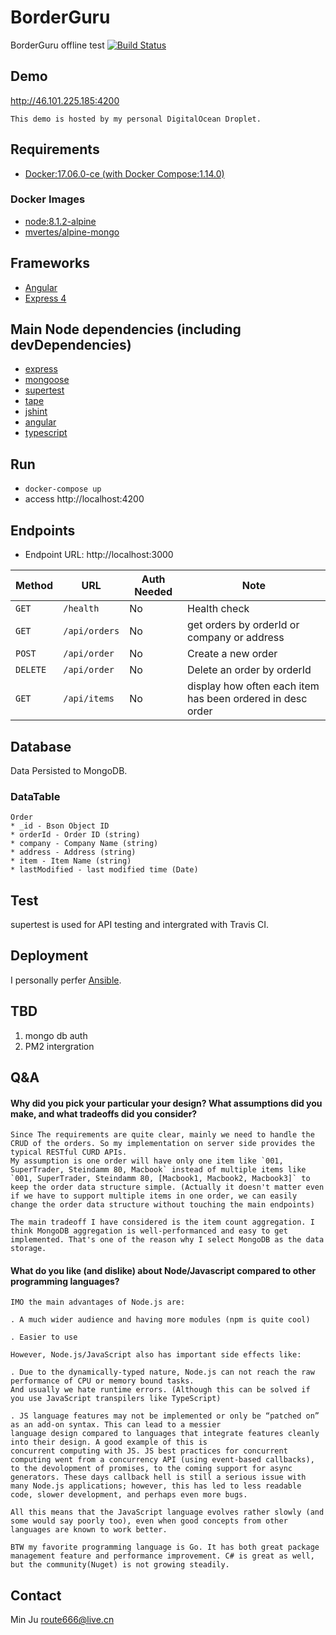 # BorderGuru
BorderGuru offline test [![Build Status](https://travis-ci.org/ilovelili/border.svg?branch=master)](https://travis-ci.org/ilovelili/border)

## Demo
http://46.101.225.185:4200

    This demo is hosted by my personal DigitalOcean Droplet.

## Requirements
* [Docker:17.06.0-ce (with Docker Compose:1.14.0)](https://docs.docker.com/)

### Docker Images
* [node:8.1.2-alpine](https://hub.docker.com/_/node/)
* [mvertes/alpine-mongo](https://hub.docker.com/r/mvertes/alpine-mongo/)

## Frameworks
* [Angular](https://angular.io/)
* [Express 4](https://expressjs.com/)

## Main Node dependencies (including devDependencies)
* [express](https://www.npmjs.com/package/express)
* [mongoose](https://www.npmjs.com/package/mongoose)
* [supertest](https://www.npmjs.com/package/supertest)
* [tape](https://www.npmjs.com/package/tape)
* [jshint](https://www.npmjs.com/package/jshint)
* [angular](https://www.npmjs.com/package/angular)
* [typescript](https://www.npmjs.com/package/typescript)

## Run
* `docker-compose up`
* access http://localhost:4200

## Endpoints
* Endpoint URL: http://localhost:3000

| Method      | URL             | Auth Needed   | Note                                                           |
| ---         | ---             | ---           | ---                                                        |
| `GET`       | `/health`       | No            | Health check                                               |
| `GET`       | `/api/orders`   | No            | get orders by orderId or company or address                |
| `POST`      | `/api/order`    | No            | Create a new order                                         |
| `DELETE`    | `/api/order`    | No            | Delete an order by orderId                                 |
| `GET`       | `/api/items`    | No             | display how often each item has been ordered in desc order |

## Database
Data Persisted to MongoDB.

### DataTable
    Order
    * _id - Bson Object ID
    * orderId - Order ID (string)
    * company - Company Name (string)
    * address - Address (string)
    * item - Item Name (string)
    * lastModified - last modified time (Date)

## Test
   supertest is used for API testing and intergrated with Travis CI.

## Deployment
I personally perfer [Ansible](http://docs.ansible.com/ansible/docker_module.html).

## TBD
1. mongo db auth
2. PM2 intergration

## Q&A
#### Why did you pick your particular your design? What assumptions did you make, and what tradeoffs did you consider?
    Since The requirements are quite clear, mainly we need to handle the CRUD of the orders. So my implementation on server side provides the typical RESTful CURD APIs.
    My assumption is one order will have only one item like `001, SuperTrader, Steindamm 80, Macbook` instead of multiple items like `001, SuperTrader, Steindamm 80, [Macbook1, Macbook2, Macbook3]` to keep the order data structure simple. (Actually it doesn't matter even if we have to support multiple items in one order, we can easily change the order data structure without touching the main endpoints)

    The main tradeoff I have considered is the item count aggregation. I think MongoDB aggregation is well-performanced and easy to get implemented. That's one of the reason why I select MongoDB as the data storage.

#### What do you like (and dislike) about Node/Javascript compared to other programming languages?    
    IMO the main advantages of Node.js are:

    . A much wider audience and having more modules (npm is quite cool)

    . Easier to use

    However, Node.js/JavaScript also has important side effects like:

    . Due to the dynamically-typed nature, Node.js can not reach the raw performance of CPU or memory bound tasks. 
    And usually we hate runtime errors. (Although this can be solved if you use JavaScript transpilers like TypeScript)

    . JS language features may not be implemented or only be “patched on” as an add-on syntax. This can lead to a messier
    language design compared to languages that integrate features cleanly into their design. A good example of this is 
    concurrent computing with JS. JS best practices for concurrent computing went from a concurrency API (using event-based callbacks), 
    to the devolopment of promises, to the coming support for async generators. These days callback hell is still a serious issue with 
    many Node.js applications; however, this has led to less readable code, slower development, and perhaps even more bugs.

    All this means that the JavaScript language evolves rather slowly (and some would say poorly too), even when good concepts from other languages are known to work better.
    
    BTW my favorite programming language is Go. It has both great package management feature and performance improvement. C# is great as well, but the community(Nuget) is not growing steadily.

## Contact
Min Ju <route666@live.cn>